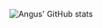 ![Angus' GitHub stats](https://github-readme-stats.vercel.app/api?username=BotAngus&count_private=true)